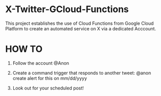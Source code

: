 # X-Twitter-GCloud-Functions
This project establishes the use of Cloud Functions from Google Cloud Platform to create an automated service on X via a dedicated Acccount.

# HOW TO
1. Follow the account @Anon

2. Create a command trigger that responds to another tweet: @anon create alert for this on mm/dd/yyyy

3. Look out for your scheduled post!
